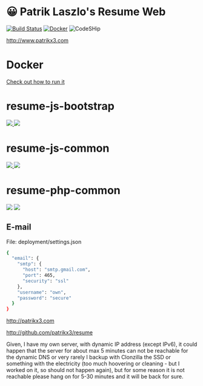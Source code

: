 # 😀 Patrik Laszlo's Resume Web
 
[![Build Status](https://travis-ci.org/patrikx3/resume-web.svg?branch=master)](https://travis-ci.org/patrikx3/resume-web)
[![Docker](https://img.shields.io/badge/Docker-alive-blue.svg)](https://hub.docker.com/r/patrikx3/resume/)
![CodeSHip](https://codeship.com/projects/951b4e20-b118-0134-b8d2-02806e5946e9/status?branch=master)

http://www.patrikx3.com

# Docker
[Check out how to run it](https://hub.docker.com/r/patrikx3/resume/)

# resume-js-bootstrap
[ ![](https://img.shields.io/badge/GitHub-resume--js--bootstrap-ffcc00.svg) ](https://github.com/patrikx3/resume-js-bootstrap)  [![](https://travis-ci.org/patrikx3/resume-js-bootstrap.svg?branch=master) ](https://travis-ci.org/patrikx3/resume-js-bootstrap?branch=master)

# resume-js-common
[ ![](https://img.shields.io/badge/GitHub-resume--js--common-ffcc00.svg) ](https://github.com/patrikx3/resume-js-common)  [ ![](https://travis-ci.org/patrikx3/resume-js-common.svg?branch=master) ](https://travis-ci.org/patrikx3/resume-js-common?branch=master) 

# resume-php-common 
 [![](https://img.shields.io/badge/GitHub-resume--php--common-ffcc00.svg)](https://github.com/patrikx3/resume-php-common)  [ ![](https://travis-ci.org/patrikx3/resume-php-common.svg?branch=master) ](https://travis-ci.org/patrikx3/resume-php-common?branch=master) 

## E-mail
File: deployment/settings.json
```bash
{
  "email": {
    "smtp": {
      "host": "smtp.gmail.com",
      "port": 465,
      "security": "ssl"
    },
    "username": "own",
    "password": "secure"
  }
}
```



http://patrikx3.com

http://github.com/patrikx3/resume

Given, I have my own server, with dynamic IP address (except IPv6), it could happen that the server for about max 5 minutes can not be reachable for the dynamic DNS or very rarely I backup with Clonzilla the SSD or something with the electricity (too much hoovering or cleaning - but I worked on it, so should not happen again), but for some reason it is not reachable please hang on for 5-30 minutes and it will be back for sure. 